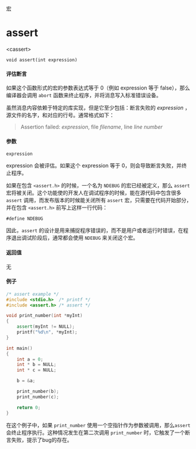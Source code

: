 宏  

# assert 

\<cassert\>

`void assert(int expression)`


#### 评估断言

如果这个函数形式的宏的参数表达式等于 0（例如 expression 等于 false），那么编译器会调用 `abort` 函数来终止程序，并将消息写入标准错误设备。

虽然消息内容依赖于特定的库实现，但是它至少包括：断言失败的 _expression_ ，源文件的名字，和对应的行号。通常格式如下：

> Assertion failed: _expression_, file _filename_, line _line_ _number_


#### 参数

`expression`

expression 会被评估。如果这个 expression 等于 0，则会导致断言失败，并终止程序。

如果在包含 `<assert.h>` 的时候，一个名为 `NDEBUG` 的宏已经被定义，那么 `assert` 宏将被关闭。这个功能使的开发人在调试程序的时候，能在源代码中包含很多 `assert` 调用，而发布版本的时候能关闭所有 `assert` 宏，只需要在代码开始部分，并在包含 `<assert.h>` 前写上这样一行代码：

```
#define NDEBUG
```

因此，`assert` 的设计是用来捕捉程序错误的，而不是用户或者运行时错误，在程序退出调试阶段后，通常都会使用 `NDEBUG` 来关闭这个宏。


#### 返回值

无


#### 例子

```cpp
/* assert example */
#include <stdio.h>	/* printf */
#include <assert.h> /* assert */

void print_number(int *myInt)
{
	assert(myInt != NULL);
	printf("%d\n", *myInt);
}

int main()
{
	int a = 0;
	int * b = NULL;
	int * c = NULL;

	b = &a;

	print_number(b);
	print_number(c);

	return 0;
}
```

在这个例子中，如果 `print_number` 使用一个空指针作为参数被调用，那么`assert` 会终止程序执行。这种情况发生在第二次调用 `print_number` 时，它触发了一个断言失败，提示了bug的存在。
